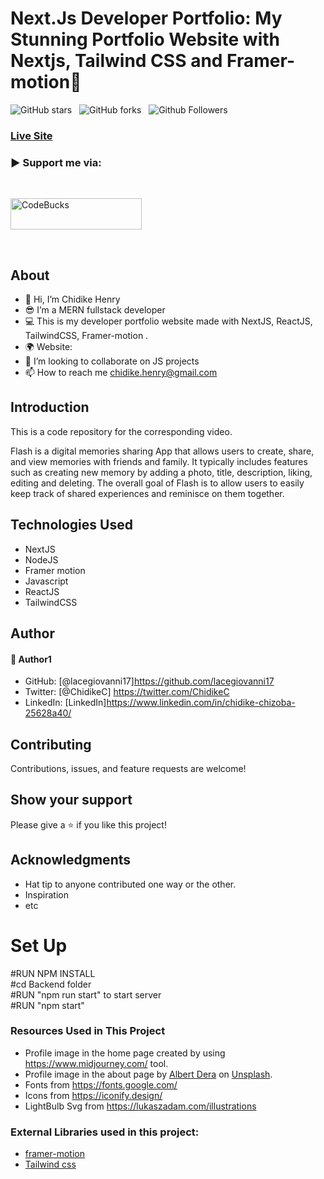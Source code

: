 # Next.Js Developer Portfolio: My Stunning Portfolio Website with Nextjs, Tailwind CSS and Framer-motion🌟

![GitHub stars](https://img.shields.io/github/stars/lacegiovanni17/Nextjs-dev-Portfolio?style=social&logo=ApacheSpark&label=Stars)&nbsp;&nbsp;
![GitHub forks](https://img.shields.io/github/forks/lacegiovanni17/Nextjs-dev-Portfolio?style=social&logo=KashFlow&maxAge=3600)&nbsp;&nbsp;
![Github Followers](https://img.shields.io/github/followers/lacegiovanni17.svg?style=social&label=Follow)&nbsp;&nbsp;<br />

### [Live Site]()
<h3 align="left">▶ Support me via:</h3><br />
<p><a href="https://bmc.link/chidikehenW" target="_blank"> <img  src="https://www.buymeacoffee.com/assets/img/guidelines/download-assets-sm-1.svg" height="50" width="210" alt="CodeBucks" ></img></a></p><br />


## About
* 👋 Hi, I’m Chidike Henry 
* 😎 I’m a MERN fullstack developer
* 💻 This is my developer portfolio website made with NextJS, ReactJS, TailwindCSS, Framer-motion .
* 🌍 Website:  
* 💞️ I’m looking to collaborate on JS projects 
* 📫 How to reach me chidike.henry@gmail.com


## Introduction
This is a code repository for the corresponding video. 

Flash is a digital memories sharing App that allows users to create, share, and view memories with friends and family. It typically includes features such as creating new memory by adding a photo, title, description, liking, editing and deleting. The overall goal of Flash is to allow users to easily keep track of shared experiences and reminisce on them together.


## Technologies Used
* NextJS
* NodeJS
* Framer motion
* Javascript
* ReactJS
* TailwindCSS

## Author

#### 👤 Author1
- GitHub: [@lacegiovanni17]https://github.com/lacegiovanni17
- Twitter: [@ChidikeC] https://twitter.com/ChidikeC
- LinkedIn: [LinkedIn]https://www.linkedin.com/in/chidike-chizoba-25628a40/

## Contributing 
Contributions, issues, and feature requests are welcome!

## Show your support
Please give a ⭐️ if you like this project! 

## Acknowledgments
- Hat tip to anyone contributed one way or the other.
- Inspiration
- etc


# Set Up
#RUN NPM INSTALL   
#cd Backend folder   
#RUN "npm run start" to start server   
#RUN "npm start"   


### Resources Used in This Project

- Profile image in the home page created by using https://www.midjourney.com/ tool.
- Profile image in the about page by [Albert Dera](https://unsplash.com/@albertdera?utm_source=unsplash&utm_medium=referral&utm_content=creditCopyText) 
on [Unsplash](https://unsplash.com/photos/ILip77SbmOE?utm_source=unsplash&utm_medium=referral&utm_content=creditCopyText).
- Fonts from https://fonts.google.com/ <br />
- Icons from https://iconify.design/ <br />
- LightBulb Svg from https://lukaszadam.com/illustrations <br />

### External Libraries used in this project:

- [framer-motion](https://www.framer.com/motion/) <br />
- [Tailwind css](https://tailwindcss.com/) <br />



